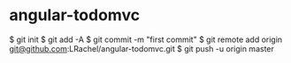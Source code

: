 # angular-todomvc

$ git init
$ git add -A
$ git commit -m "first commit"
$ git remote add origin git@github.com:LRachel/angular-todomvc.git
$ git push -u origin master
